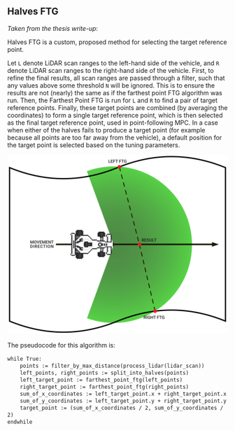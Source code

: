 ## Halves FTG

*Taken from the thesis write-up*:

Halves FTG is a custom, proposed method for selecting the target reference point.

Let `L` denote LiDAR scan ranges to the left-hand side of the vehicle, and `R` denote LiDAR scan
ranges to the right-hand side of the vehicle.
First, to refine the final results, all scan ranges are passed through a filter, such that any values above
some threshold `N` will be ignored.
This is to ensure the results are not (nearly) the same as if the farthest point FTG algorithm was run.
Then, the Farthest Point FTG is run for `L` and `R` to find a pair of target reference
points.
Finally, these target points are combined (by averaging the coordinates) to form a single target reference
point, which is then selected as the final target reference point, used in point-following MPC.
In a case when either of the halves fails to produce a target point (for example because all points are too far
away from the vehicle), a default position for the target point is selected based on the tuning parameters.

![Halves FTG graphic](../../assets/images/halves-ftg.png?raw=true "Halves FTG")

The pseudocode for this algorithm is:

```
while True:
    points := filter_by_max_distance(process_lidar(lidar_scan))
    left_points, right_points := split_into_halves(points)
    left_target_point := farthest_point_ftg(left_points)
    right_target_point := farthest_point_ftg(right_points)
    sum_of_x_coordinates := left_target_point.x + right_target_point.x
    sum_of_y_coordinates := left_target_point.y + right_target_point.y
    target_point := (sum_of_x_coordinates / 2, sum_of_y_coordinates / 2)
endwhile
```